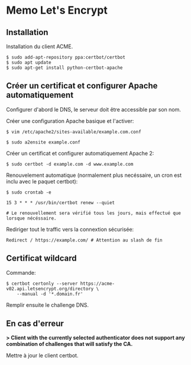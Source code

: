 # Memo Let's Encrypt

## Installation

Installation du client ACME.

	$ sudo add-apt-repository ppa:certbot/certbot
	$ sudo apt update	
	$ sudo apt-get install python-certbot-apache

	
## Créer un certificat et configurer Apache automatiquement

Configurer d'abord le DNS, le serveur doit être accessible par son nom.

Créer une configuration Apache basique et l'activer:

	$ vim /etc/apache2/sites-available/example.com.conf

	$ sudo a2ensite example.conf

Créer un certificat et configurer automatiquement Apache 2:

	$ sudo certbot -d example.com -d www.example.com

Renouvelement automatique (normalement plus necéssaire, un cron est inclu avec le paquet certbot):

	$ sudo crontab -e
	
	15 3 * * * /usr/bin/certbot renew --quiet

	# Le renouvellement sera vérifié tous les jours, mais effectué que lorsque nécéssaire.

Rediriger tout le traffic vers la connextion sécurisée:

	Redirect / https://example.com/	# Attention au slash de fin


## Certificat wildcard

Commande:

    $ certbot certonly --server https://acme-v02.api.letsencrypt.org/directory \
        --manual -d '*.domain.fr'

Remplir ensuite le challenge DNS.


## En cas d'erreur

**> Client with the currently selected authenticator does not support any combination of challenges that will satisfy the CA.**

Mettre à jour le client certbot.

